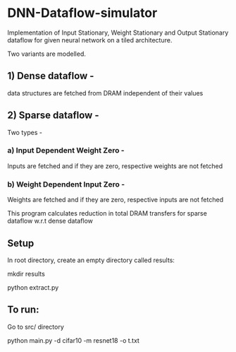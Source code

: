 # DNN-Dataflow-simulator
 Implementation of Input Stationary, Weight Stationary and Output Stationary dataflow for given neural network on a tiled architecture.

Two variants are modelled.

## 1) Dense dataflow - 
data structures are fetched from DRAM independent of their values
## 2) Sparse dataflow -
Two types -
### a) Input Dependent Weight Zero -
Inputs are fetched and if they are zero, respective weights are not fetched
### b) Weight Dependent Input Zero -
Weights are fetched and if they are zero, respective inputs are not fetched

This program calculates reduction in total DRAM transfers for sparse dataflow w.r.t dense dataflow

## Setup

In root directory, create an empty directory called results:

mkdir results

python extract.py


## To run:
Go to src/ directory

python main.py -d cifar10 -m resnet18 -o t.txt





 
